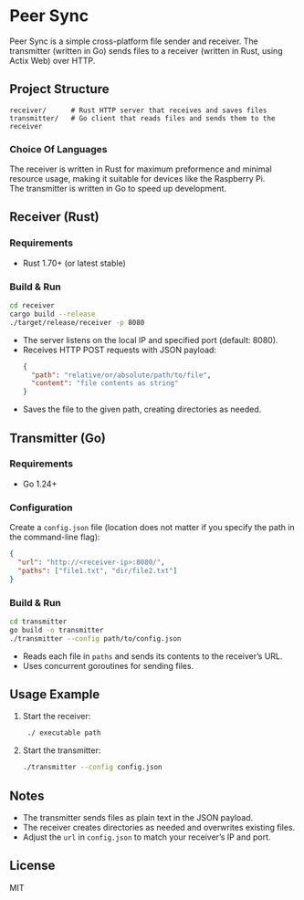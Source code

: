 # Peer Sync

Peer Sync is a simple cross-platform file sender and receiver. The transmitter (written in Go) sends files to a receiver (written in Rust, using Actix Web) over HTTP.

## Project Structure

```
receiver/      # Rust HTTP server that receives and saves files
transmitter/   # Go client that reads files and sends them to the receiver
```

### Choice Of Languages
The receiver is written in Rust for maximum preformence and minimal resource usage, making it suitable for devices like the Raspberry Pi.  
The transmitter is written in Go to speed up development.

## Receiver (Rust)

### Requirements

- Rust 1.70+ (or latest stable)

### Build & Run

```sh
cd receiver
cargo build --release
./target/release/receiver -p 8080
```

- The server listens on the local IP and specified port (default: 8080).
- Receives HTTP POST requests with JSON payload:
  ```json
  {
    "path": "relative/or/absolute/path/to/file",
    "content": "file contents as string"
  }
  ```
- Saves the file to the given path, creating directories as needed.

## Transmitter (Go)

### Requirements

- Go 1.24+

### Configuration

Create a `config.json` file (location does not matter if you specify the path in the command-line flag):

```json
{
  "url": "http://<receiver-ip>:8080/",
  "paths": ["file1.txt", "dir/file2.txt"]
}
```

### Build & Run

```sh
cd transmitter
go build -o transmitter
./transmitter --config path/to/config.json
```

- Reads each file in `paths` and sends its contents to the receiver’s URL.
- Uses concurrent goroutines for sending files.

## Usage Example

1. Start the receiver:
   ```sh
    ./ executable path
   ```
2. Start the transmitter:
   ```sh
   ./transmitter --config config.json
   ```

## Notes

- The transmitter sends files as plain text in the JSON payload.
- The receiver creates directories as needed and overwrites existing files.
- Adjust the `url` in `config.json` to match your receiver’s IP and port.

## License

MIT
